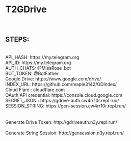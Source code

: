 # T2GDrive
</br>
<H2>STEPS:</H2>
</br>
   API_HASH: https://my.telegram.org
</br>
   API_ID: https://my.telegram.org
</br>
   AUTH_CHATS: @MissRose_bot
</br>
   BOT_TOKEN: @BotFather
</br>
   Google Drive: https://www.google.com/drive/
</br>
   INDEX_URL: https://github.com/maple3142/GDIndex/
</br>
   Cloud Flare : cloudflare.com
</br>
   OAuth API credential: https://console.cloud.google.com
</br>
   SECRET_JSON : https://gdrive-auth.cw4rr10r.repl.run/
</br>
   SESSION_STRING: https://gen-session.cw4rr10r.repl.run/
</br>
</br>
</br>
   Generate Drive Token: http://gdriveauth.n3y.repl.run/
</br>
</br>
   Generate String Session: http://gensession.n3y.repl.run/
